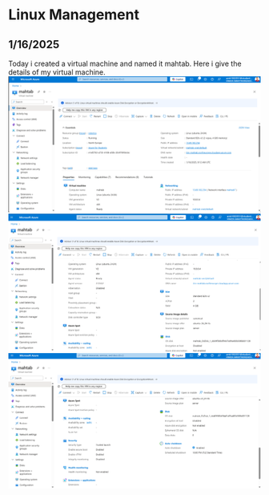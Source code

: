 
#  Linux Management
## 1/16/2025
Today i created a virtual machine and named it mahtab. Here i give the details of my virtual machine.
![](img/A1.png)
![](img/A2.png)
![](img/A3.png)

